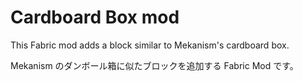 # Cardboard Box mod
This Fabric mod adds a block similar to Mekanism's cardboard box.

Mekanism のダンボール箱に似たブロックを追加する Fabric Mod です。
